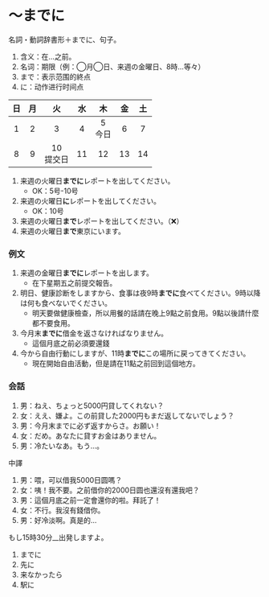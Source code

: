 ～までに
===

名詞・動詞辞書形＋までに、句子。

1. 含义：在…之前。
2. 名词：期限（例：◯月◯日、来週の金曜日、8時…等々）
3. まで：表示范围的終点
4. に：动作进行时间点

|  日  |  月  |      火       |  水  |     木     |  金  |  土  |
| :--: | :--: | :-----------: | :--: | :--------: | :--: | :--: |
|  1   |  2   |       3       |  4   | 5<br/>今日 |  6   |  7   |
|  8   |  9   | 10<br/>提交日 |  11  |     12     |  13  |  14  |

1. 来週の火曜日**までに**レポートを出してください。
    - OK：5号-10号
2. 来週の火曜日**に**レポートを出してください。
    - OK：10号
3. 来週の火曜日**まで**レポートを出してください。（❌）
4. 来週の火曜日**まで**東京にいます。

### 例文

1. 来週の金曜日**までに**レポートを出します。
    - 在下星期五之前提交報告。
2. 明日、健康診断をしますから、食事は夜9時**までに**食べてください。9時以降は何も食べないでください。
    - 明天要做健康檢查，所以用餐的話請在晚上9點之前食用。9點以後請什麼都不要食用。
3. 今月末**までに**借金を返さなければなりません。
    - 這個月底之前必須要還錢
4. 今から自由行動にしますが、11時**までに**この場所に戻ってきてください。
    - 現在開始自由活動，但是請在11點之前回到這個地方。

### 会話

1. 男：ねえ、ちょっと5000円貸してくれない？
2. 女：ええ、嫌よ。この前貸した2000円もまだ返してないでしょう？
3. 男：今月末までに必ず返すからさ。お願い！
4. 女：だめ。あなたに貸すお金はありません。
5. 男：冷たいなあ。もう…。

中譯

1. 男：喂，可以借我5000日圆嗎？
2. 女：咦！我不要。之前借你的2000日圆也還沒有還我吧？
3. 男：這個月底之前一定會還你的啦。拜託了！
4. 女：不行。我沒有錢借你。
5. 男：好冷淡啊。真是的...

もし15時30分__出発しますよ。

1. までに
2. 先に
3. 来なかったら
4. 駅に

